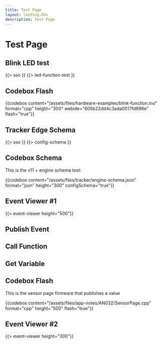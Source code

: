 ```yaml
---
title: Test Page
layout: landing.hbs
description: Test Page
---
```


# Test Page

## Blink LED test 

{{> sso }}
{{> led-function-test }}


## Codebox Flash

{{codebox content="/assets/files/hardware-examples/blink-function.ino" format="cpp" height="300" webide="605b22dd4c3ada0017fd896e" flash="true"}}


## Tracker Edge Schema

{{> sso }}
{{> config-schema }}


## Codebox Schema

This is the v11 + engine schema test:

{{codebox content="/assets/files/tracker/engine-schema.json" format="json" height="300" configSchema="true"}}


## Event Viewer #1

{{> event-viewer height="500"}}


## Publish Event

## Call Function

## Get Variable


## Codebox Flash 

This is the sensor page firmware that publishes a value

{{codebox content="/assets/files/app-notes/AN032/SensorPage.cpp" format="cpp" height="500" flash="true"}}

## Event Viewer #2

{{> event-viewer height="300"}}
